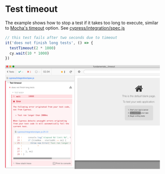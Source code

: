 # Test timeout

The example shows how to stop a test if it takes too long to execute, similar to [Mocha's timeout](https://mochajs.org/#test-level) option. See [cypress/integration/spec.js](cypress/integration/spec.js)

```js
// this test fails after two seconds due to timeout
it('does not finish long tests', () => {
  testTimeout(2 * 1000)
  cy.wait(10 * 1000)
})
```

![Test is too long](images/test-is-too-long.png)
